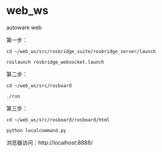 # web_ws
autoware web

第一步：

`cd ~/web_ws/src/rosbridge_suite/rosbridge_server/launch`

`roslaunch rosbridge_websocket.launch`

第二步：

`cd ~/web_ws/src/rosboard`

`./run`

第三步：

`cd ~/web_ws/src/rosboard/rosboard/html`

`python localcommand.py`

浏览器访问：http://localhost:8888/
